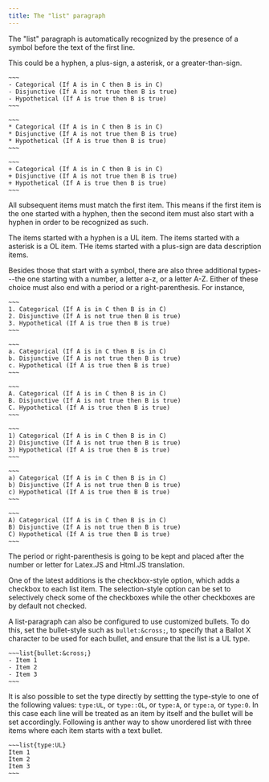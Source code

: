 ```yaml
---
title: The "list" paragraph
---
```


The "list" paragraph is automatically recognized
by the presence of a symbol before 
the text of the first line.

This could be a hyphen, a plus-sign, a asterisk,
or a greater-than-sign. 

    ~~~
    - Categorical (If A is in C then B is in C)
    - Disjunctive (If A is not true then B is true)
    - Hypothetical (If A is true then B is true)
    ~~~

    ~~~
    * Categorical (If A is in C then B is in C)
    * Disjunctive (If A is not true then B is true)
    * Hypothetical (If A is true then B is true)
    ~~~

    ~~~
    + Categorical (If A is in C then B is in C)
    + Disjunctive (If A is not true then B is true)
    + Hypothetical (If A is true then B is true)
    ~~~

All subsequent items must match the first item. 
This means if the first item is the one started 
with a hyphen, then the second item must also 
start with a hyphen in order to be recognized
as such. 

The items started with a hyphen is a UL item.
The items started with a asterisk is a OL item. 
THe items started with a plus-sign are data 
description items. 

Besides those that start with a symbol, there
are also three additional types---the one 
starting with a number, a letter a-z, or a letter
A-Z. Either of these choice must also end
with a period or a right-parenthesis. For 
instance,

    ~~~
    1. Categorical (If A is in C then B is in C)
    2. Disjunctive (If A is not true then B is true)
    3. Hypothetical (If A is true then B is true)
    ~~~

    ~~~
    a. Categorical (If A is in C then B is in C)
    b. Disjunctive (If A is not true then B is true)
    c. Hypothetical (If A is true then B is true)
    ~~~

    ~~~
    A. Categorical (If A is in C then B is in C)
    B. Disjunctive (If A is not true then B is true)
    C. Hypothetical (If A is true then B is true)
    ~~~

    ~~~
    1) Categorical (If A is in C then B is in C)
    2) Disjunctive (If A is not true then B is true)
    3) Hypothetical (If A is true then B is true)
    ~~~

    ~~~
    a) Categorical (If A is in C then B is in C)
    b) Disjunctive (If A is not true then B is true)
    c) Hypothetical (If A is true then B is true)
    ~~~

    ~~~
    A) Categorical (If A is in C then B is in C)
    B) Disjunctive (If A is not true then B is true)
    C) Hypothetical (If A is true then B is true)
    ~~~

The period or right-parenthesis is going to be kept
and placed after the number or letter
for Latex.JS and Html.JS translation. 

One of the latest additions is the checkbox-style 
option, which adds a checkbox to each list item.
The selection-style option can be set to selectively
check some of the checkboxes while the other checkboxes
are by default not checked.

A list-paragraph can also be configured to use customized
bullets. To do this, set the bullet-style such as 
``bullet:&cross;``, to specify that a Ballot X character
to be used for each bullet, and ensure that the list
is a UL type.

    ~~~list{bullet:&cross;}
    - Item 1
    - Item 2
    - Item 3
    ~~~

It is also possible to set the type directly by settting the type-style
to one of the following values: ``type:UL``, or ``type::OL``, or ``type:A``, or ``type:a``,
or ``type:0``. In this case each line will be treated as an item by itself
and the bullet will be set accordingly. Following is anther way to show
unordered list with three items where each item starts with a text bullet.

    ~~~list{type:UL}
    Item 1
    Item 2
    Item 3
    ~~~